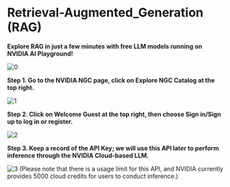 # Retrieval-Augmented_Generation (RAG)

**Explore RAG in just a few minutes with free LLM models running on NVIDIA AI Playground!**

![0](https://github.com/Squirtle007/Retrieval-Augmented_Generation/assets/66664309/1e18a656-44cb-434c-b756-4fac25b1a318)


**Step 1. Go to the NVIDIA NGC page, click on Explore NGC Catalog at the top right.**

![1](https://github.com/Squirtle007/Retrieval-Augmented_Generation/assets/66664309/9e0f40a8-9283-42e2-b078-f7fec8440bde)


**Step 2. Click on Welcome Guest at the top right, then choose Sign in/Sign up to log in or register.**

![2](https://github.com/Squirtle007/Retrieval-Augmented_Generation/assets/66664309/8bff4677-2109-47aa-9e85-593ebeeb9fd7)


**Step 3. Keep a record of the API Key; we will use this API later to perform inference through the NVIDIA Cloud-based LLM.**

![3](https://github.com/Squirtle007/Retrieval-Augmented_Generation/assets/66664309/3504f196-9e7e-453e-a22f-187bee7dfef1)
(Please note that there is a usage limit for this API, and NVIDIA currently provides 5000 cloud credits for users to conduct inference.)

